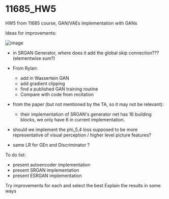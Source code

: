# 11685_HW5
HW5 from 11685 course, GAN/VAEs implementation with GANs


Ideas for improvements:

![image](https://user-images.githubusercontent.com/48241673/116557246-4509d880-a8cc-11eb-8af6-37d42d6bdaee.png)


- in SRGAN Generator, where does it add the global skip connection??? (elementwise sum?)

- From Rylan:
  - add in Wassertein GAN
  - add gradient clipping
  - find a published GAN training routine
  - Compare with code from recitation

- from the paper (but not mentioned by the TA, so it may not be relevant):
  - their implementation of SRGAN's generator net has 16 building blocks, we only have 6 in current implementation.


- should we implement the phi_5,4 loss supposed to be more representative of visual perception / higher level picture features?
- same LR for GEn and Discriminator ?



To do list:
- present autoencoder implementation
- present SRGAN implementation
- present ESRGAN implementation

Try improvements for each and select the best
Explain the results in some ways




